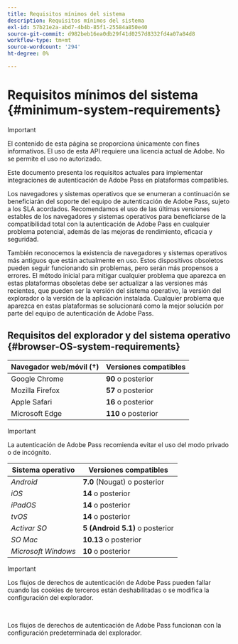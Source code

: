 ```yaml
---
title: Requisitos mínimos del sistema
description: Requisitos mínimos del sistema
exl-id: 57b21e2a-abd7-4b4b-85f1-25584a850e40
source-git-commit: d982beb16ea0db29f41d0257d8332fd4a07a84d8
workflow-type: tm+mt
source-wordcount: '294'
ht-degree: 0%

---
```


# Requisitos mínimos del sistema {#minimum-system-requirements}

>[!IMPORTANT]
>
>El contenido de esta página se proporciona únicamente con fines informativos. El uso de esta API requiere una licencia actual de Adobe. No se permite el uso no autorizado.

Este documento presenta los requisitos actuales para implementar integraciones de autenticación de Adobe Pass en plataformas compatibles.

Los navegadores y sistemas operativos que se enumeran a continuación se beneficiarán del soporte del equipo de autenticación de Adobe Pass, sujeto a los SLA acordados. Recomendamos el uso de las últimas versiones estables de los navegadores y sistemas operativos para beneficiarse de la compatibilidad total con la autenticación de Adobe Pass en cualquier problema potencial, además de las mejoras de rendimiento, eficacia y seguridad.

También reconocemos la existencia de navegadores y sistemas operativos más antiguos que están actualmente en uso. Estos dispositivos obsoletos pueden seguir funcionando sin problemas, pero serán más propensos a errores. El método inicial para mitigar cualquier problema que aparezca en estas plataformas obsoletas debe ser actualizar a las versiones más recientes, que pueden ser la versión del sistema operativo, la versión del explorador o la versión de la aplicación instalada. Cualquier problema que aparezca en estas plataformas se solucionará como la mejor solución por parte del equipo de autenticación de Adobe Pass.

## Requisitos del explorador y del sistema operativo {#browser-OS-system-requirements}

| Navegador web/móvil (†) | Versiones compatibles |
|------------------------------|--------------------|
| Google Chrome | **90** o posterior |
| Mozilla Firefox | **57** o posterior |
| Apple Safari | **16** o posterior |
| Microsoft Edge | **110** o posterior |

>[!IMPORTANT]
> 
> La autenticación de Adobe Pass recomienda evitar el uso del modo privado o de incógnito.

| Sistema operativo | Versiones compatibles |
|---------------------|------------------------------|
| *Android* | **7.0** (Nougat) o posterior |
| *iOS* | **14** o posterior |
| *iPadOS* | **14** o posterior |
| *tvOS* | **14** o posterior |
| *Activar SO* | **5 (Android 5.1)** o posterior |
| *SO Mac* | **10.13** o posterior |
| *Microsoft Windows* | **10** o posterior |

>[!IMPORTANT]
>
> Los flujos de derechos de autenticación de Adobe Pass pueden fallar cuando las cookies de terceros están deshabilitadas o se modifica la configuración del explorador.
> 
> <br/>
> 
> Los flujos de derechos de autenticación de Adobe Pass funcionan con la configuración predeterminada del explorador.

